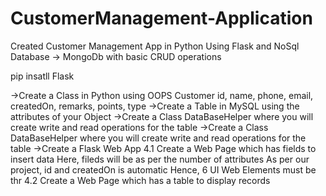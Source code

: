 # CustomerManagement-Application

Created Customer Management App in Python Using Flask and NoSql Database -> MongoDb with basic CRUD operations

pip insatll Flask

  ->Create a Class in Python using OOPS Customer id, name, phone, email, createdOn, remarks, points, type
  ->Create a Table in MySQL using the attributes of your Object
  ->Create a Class DataBaseHelper where you will create write and read operations for the table
  ->Create a Class DataBaseHelper where you will create write and read operations for the table
  ->Create a Flask Web App 4.1 Create a Web Page which has fields to insert data Here, fileds will be as per the number of attributes As per our project, id and createdOn is 
    automatic Hence, 6 UI Web Elements must be thr 4.2 Create a Web Page which has a table to display records
    
    
    
